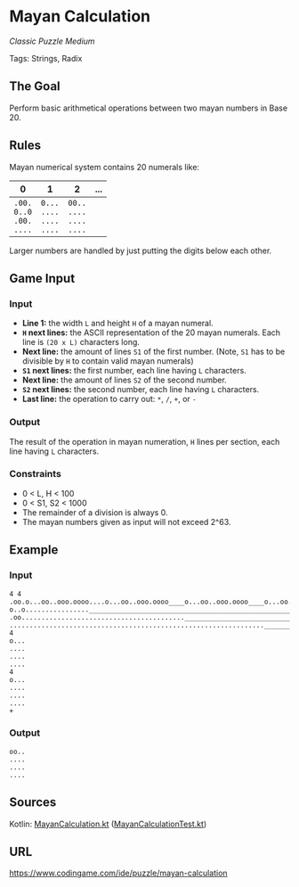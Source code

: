 # Mayan Calculation
*Classic Puzzle Medium*

Tags: Strings, Radix

## The Goal
Perform basic arithmetical operations between two mayan numbers in Base 20.

## Rules

Mayan numerical system contains 20 numerals like:

| 0                                             | 1                                             | 2                                             | ...                                           |
|:---------------------------------------------:|:---------------------------------------------:|:---------------------------------------------:|:--------------------------------------------- |
| <code>.00.<br/>0..0<br/>.00.<br/>....<br/></code> | <code>0...<br/>....<br/>....<br/>....<br/></code> | <code>00..<br/>....<br/>....<br/>....<br/></code> |

Larger numbers are handled by just putting the digits below each other. 

## Game Input
### Input
* **Line 1:** the width `L` and height `H` of a mayan numeral.
* **`H` next lines:** the ASCII representation of the 20 mayan numerals. Each line is `(20 x L)` characters long.
* **Next line:** the amount of lines `S1` of the first number. (Note, `S1` has to be divisible by `H` to contain valid mayan numerals)
* **`S1` next lines:** the first number, each line having `L` characters.
* **Next line:** the amount of lines `S2` of the second number.
* **`S2` next lines:** the second number, each line having `L` characters.
* **Last line:** the operation to carry out: `*`, `/`, `+`, or `-`

### Output
The result of the operation in mayan numeration, `H` lines per section, each line having `L` characters.

### Constraints
* 0 < L, H < 100
* 0 < S1, S2 < 1000
* The remainder of a division is always 0.
* The mayan numbers given as input will not exceed 2^63.

## Example
### Input
```
4 4
.oo.o...oo..ooo.oooo....o...oo..ooo.oooo____o...oo..ooo.oooo____o...oo..ooo.oooo
o..o................____________________________________________________________
.oo.........................................____________________________________
................................................................________________
4
o...
....
....
....
4
o...
....
....
....
+
```
### Output
```
oo..
....
....
....
```

## Sources
Kotlin: [MayanCalculation.kt](MayanCalculation.kt) ([MayanCalculationTest.kt](../../test/kotlin/MayanCalculationTest.kt))

## URL
<https://www.codingame.com/ide/puzzle/mayan-calculation>
